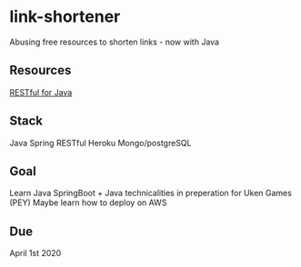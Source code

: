 # link-shortener
Abusing free resources to shorten links - now with Java

## Resources
[RESTful for Java](https://spring.io/guides/gs/rest-service/)

## Stack
Java Spring RESTful Heroku Mongo/postgreSQL

## Goal
Learn Java SpringBoot + Java technicalities in preperation for Uken Games (PEY)
Maybe learn how to deploy on AWS 

## Due
April 1st 2020
